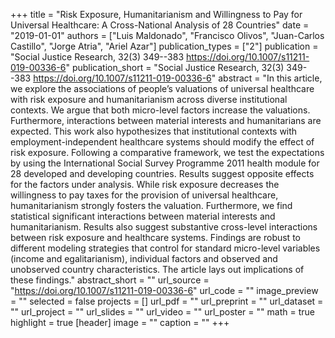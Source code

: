 +++
title = "Risk Exposure, Humanitarianism and Willingness to Pay for Universal Healthcare: A Cross-National Analysis of 28 Countries"
date = "2019-01-01"
authors = ["Luis Maldonado", "Francisco Olivos", "Juan-Carlos Castillo", "Jorge Atria", "Ariel Azar"]
publication_types = ["2"]
publication = "Social Justice Research, 32(3) 349--383  https://doi.org/10.1007/s11211-019-00336-6"
publication_short = "Social Justice Research, 32(3) 349--383  https://doi.org/10.1007/s11211-019-00336-6"
abstract = "In this article, we explore the associations of people’s valuations of universal healthcare with risk exposure and humanitarianism across diverse institutional contexts. We argue that both micro-level factors increase the valuations. Furthermore, interactions between material interests and humanitarians are expected. This work also hypothesizes that institutional contexts with employment-independent healthcare systems should modify the effect of risk exposure. Following a comparative framework, we test the expectations by using the International Social Survey Programme 2011 health module for 28 developed and developing countries. Results suggest opposite effects for the factors under analysis. While risk exposure decreases the willingness to pay taxes for the provision of universal healthcare, humanitarianism strongly fosters the valuation. Furthermore, we find statistical significant interactions between material interests and humanitarianism. Results also suggest substantive cross-level interactions between risk exposure and healthcare systems. Findings are robust to different modeling strategies that control for standard micro-level variables (income and egalitarianism), individual factors and observed and unobserved country characteristics. The article lays out implications of these findings."
abstract_short = ""
url_source = "https://doi.org/10.1007/s11211-019-00336-6"
url_code = ""
image_preview = ""
selected = false
projects = []
url_pdf = ""
url_preprint = ""
url_dataset = ""
url_project = ""
url_slides = ""
url_video = ""
url_poster = ""
math = true
highlight = true
[header]
image = ""
caption = ""
+++

